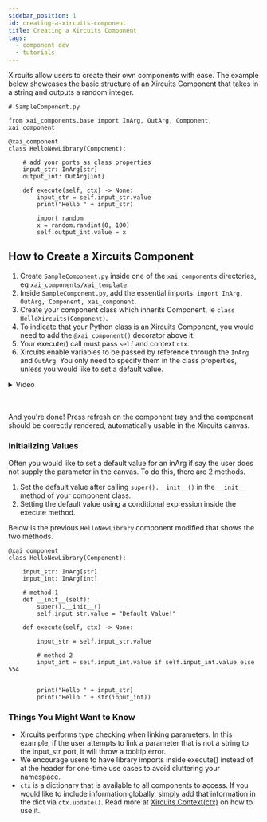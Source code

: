 ```yaml
---
sidebar_position: 1
id: creating-a-xircuits-component
title: Creating a Xircuits Component
tags:
  - component dev
  - tutorials
---
```


Xircuits allow users to create their own components with ease. The example below showcases the basic structure of an Xircuits Component that takes in a string and outputs a random integer.

```
# SampleComponent.py

from xai_components.base import InArg, OutArg, Component, xai_component

@xai_component
class HelloNewLibrary(Component):

    # add your ports as class properties
    input_str: InArg[str]
    output_int: OutArg[int]

    def execute(self, ctx) -> None:
        input_str = self.input_str.value
        print("Hello " + input_str)

        import random
        x = random.randint(0, 100)
        self.output_int.value = x
```
## How to Create a Xircuits Component

1. Create `SampleComponent.py` inside one of the `xai_components` directories, eg `xai_components/xai_template`. 
2. Inside `SampleComponent.py`, add the essential imports: `import InArg, OutArg, Component, xai_component`.
3. Create your component class which inherits Component, ie `class HelloXircuits(Component)`.
4. To indicate that your Python class is an Xircuits Component, you would need to add the `@xai_component()` decorator above it.
6. Your execute() call must pass `self` and context `ctx`.
7. Xircuits enable variables to be passed by reference through the `InArg` and `OutArg`. You only need to specify them in the class properties, unless you would like to set a default value. 

<details>
<summary>Video</summary>
  <p align="center">
  <img src="/img/docs/developer-guide/create-new-component.gif"></img></p>
</details><br></br>

And you're done! Press refresh on the component tray and the component should be correctly rendered, automatically usable in the Xircuits canvas.

### Initializing Values

Often you would like to set a default value for an inArg if say the user does not supply the parameter in the canvas. To do this, there are 2 methods. 
1. Set the default value after calling `super().__init__()` in the `__init__` method of your component class.
2. Setting the default value using a conditional expression inside the execute method.

Below is the previous `HelloNewLibrary` component modified that shows the two methods.

```
@xai_component
class HelloNewLibrary(Component):

    input_str: InArg[str]
    input_int: InArg[int]

    # method 1 
    def __init__(self):
        super().__init__()
        self.input_str.value = "Default Value!"

    def execute(self, ctx) -> None:

        input_str = self.input_str.value

        # method 2
        input_int = self.input_int.value if self.input_int.value else 554
        
        
        print("Hello " + input_str)
        print("Hello " + str(input_int))
```

### Things You Might Want to Know

- Xircuits performs type checking when linking parameters. In this example, if the user attempts to link a parameter that is not a string to the input_str port, it will throw a tooltip error.
- We encourage users to have library imports inside execute() instead of at the header for one-time use cases to avoid cluttering your namespace. 
- `ctx` is a dictionary that is available to all components to access. If you would like to include information globally, simply add that information in the dict via `ctx.update()`. Read more at [Xircuits Context(ctx)](main/technical-concepts/xircuits-context.md) on how to use it.
